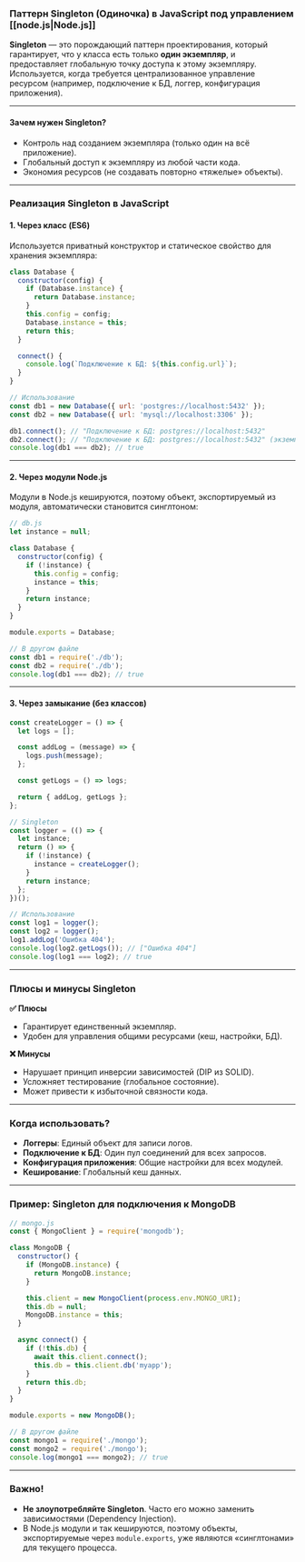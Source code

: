
### Паттерн Singleton (Одиночка) в JavaScript под управлением [[node.js|Node.js]]

**Singleton** — это порождающий паттерн проектирования, который гарантирует, что у класса есть только **один экземпляр**, и предоставляет глобальную точку доступа к этому экземпляру.  
Используется, когда требуется централизованное управление ресурсом (например, подключение к БД, логгер, конфигурация приложения).

---

#### **Зачем нужен Singleton?**
- Контроль над созданием экземпляра (только один на всё приложение).
- Глобальный доступ к экземпляру из любой части кода.
- Экономия ресурсов (не создавать повторно «тяжелые» объекты).

---

### Реализация Singleton в JavaScript

#### 1. **Через класс (ES6)**
Используется приватный конструктор и статическое свойство для хранения экземпляра:
```javascript
class Database {
  constructor(config) {
    if (Database.instance) {
      return Database.instance;
    }
    this.config = config;
    Database.instance = this;
    return this;
  }

  connect() {
    console.log(`Подключение к БД: ${this.config.url}`);
  }
}

// Использование
const db1 = new Database({ url: 'postgres://localhost:5432' });
const db2 = new Database({ url: 'mysql://localhost:3306' });

db1.connect(); // "Подключение к БД: postgres://localhost:5432"
db2.connect(); // "Подключение к БД: postgres://localhost:5432" (экземпляр не создается заново)
console.log(db1 === db2); // true
```

---

#### 2. **Через модули Node.js**
Модули в Node.js кешируются, поэтому объект, экспортируемый из модуля, автоматически становится синглтоном:
```javascript
// db.js
let instance = null;

class Database {
  constructor(config) {
    if (!instance) {
      this.config = config;
      instance = this;
    }
    return instance;
  }
}

module.exports = Database;

// В другом файле
const db1 = require('./db');
const db2 = require('./db');
console.log(db1 === db2); // true
```

---

#### 3. **Через замыкание (без классов)**
```javascript
const createLogger = () => {
  let logs = [];

  const addLog = (message) => {
    logs.push(message);
  };

  const getLogs = () => logs;

  return { addLog, getLogs };
};

// Singleton
const logger = (() => {
  let instance;
  return () => {
    if (!instance) {
      instance = createLogger();
    }
    return instance;
  };
})();

// Использование
const log1 = logger();
const log2 = logger();
log1.addLog('Ошибка 404');
console.log(log2.getLogs()); // ["Ошибка 404"]
console.log(log1 === log2); // true
```

---

### **Плюсы и минусы Singleton**
**✅ Плюсы**  
- Гарантирует единственный экземпляр.  
- Удобен для управления общими ресурсами (кеш, настройки, БД).  

**❌ Минусы**  
- Нарушает принцип инверсии зависимостей (DIP из SOLID).  
- Усложняет тестирование (глобальное состояние).  
- Может привести к избыточной связности кода.

---

### **Когда использовать?**
- **Логгеры**: Единый объект для записи логов.  
- **Подключение к БД**: Один пул соединений для всех запросов.  
- **Конфигурация приложения**: Общие настройки для всех модулей.  
- **Кеширование**: Глобальный кеш данных.

---

### **Пример: Singleton для подключения к MongoDB**
```javascript
// mongo.js
const { MongoClient } = require('mongodb');

class MongoDB {
  constructor() {
    if (MongoDB.instance) {
      return MongoDB.instance;
    }

    this.client = new MongoClient(process.env.MONGO_URI);
    this.db = null;
    MongoDB.instance = this;
  }

  async connect() {
    if (!this.db) {
      await this.client.connect();
      this.db = this.client.db('myapp');
    }
    return this.db;
  }
}

module.exports = new MongoDB();

// В другом файле
const mongo1 = require('./mongo');
const mongo2 = require('./mongo');
console.log(mongo1 === mongo2); // true
```

---

### **Важно!**
- **Не злоупотребляйте Singleton**. Часто его можно заменить зависимостями (Dependency Injection).  
- В Node.js модули и так кешируются, поэтому объекты, экспортируемые через `module.exports`, уже являются «синглтонами» для текущего процесса.